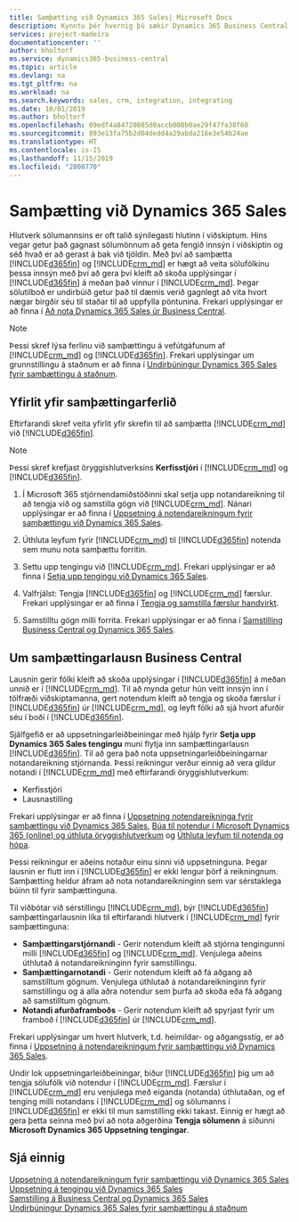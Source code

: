 ```yaml
---
title: Samþætting við Dynamics 365 Sales| Microsoft Docs
description: Kynntu þér hvernig þú sækir Dynamics 365 Business Central tilbúið til að samþætta við Dynamics 365 Sales.
services: project-madeira
documentationcenter: ''
author: bholtorf
ms.service: dynamics365-business-central
ms.topic: article
ms.devlang: na
ms.tgt_pltfrm: na
ms.workload: na
ms.search.keywords: sales, crm, integration, integrating
ms.date: 10/01/2019
ms.author: bholtorf
ms.openlocfilehash: 09edf4a84720085d0accb008b0ae29f47fa38f60
ms.sourcegitcommit: 893e13fa75b2d04dedd4a29abda216e3e54b24ae
ms.translationtype: HT
ms.contentlocale: is-IS
ms.lasthandoff: 11/15/2019
ms.locfileid: "2808770"
---
```

# <a name="integrating-with-dynamics-365-sales"></a>Samþætting við Dynamics 365 Sales
Hlutverk sölumannsins er oft talið sýnilegasti hlutinn í viðskiptum. Hins vegar getur það gagnast sölumönnum að geta fengið innsýn í viðskiptin og séð hvað er að gerast á bak við tjöldin. Með því að samþætta [!INCLUDE[d365fin](includes/d365fin_md.md)] og [!INCLUDE[crm_md](includes/crm_md.md)] er hægt að veita sölufólkinu þessa innsýn með því að gera því kleift að skoða upplýsingar í [!INCLUDE[d365fin](includes/d365fin_md.md)] á meðan það vinnur í [!INCLUDE[crm_md](includes/crm_md.md)]. Þegar sölutilboð er undirbúið getur það til dæmis verið gagnlegt að vita hvort nægar birgðir séu til staðar til að uppfylla pöntunina. Frekari upplýsingar er að finna í [Að nota Dynamics 365 Sales úr Business Central](marketing-integrate-dynamicscrm.md).

> [!NOTE]
> Þessi skref lýsa ferlinu við samþættingu á vefútgáfunum af [!INCLUDE[crm_md](includes/crm_md.md)] og [!INCLUDE[d365fin](includes/d365fin_md.md)]. Frekari upplýsingar um grunnstillingu á staðnum er að finna í [Undirbúningur Dynamics 365 Sales fyrir samþættingu á staðnum](/dynamics365/business-central/dev-itpro/administration/prepare-dynamics-365-for-sales-for-integration).

<!--## Software Requirements
You must have an Office 365 subscription, and both [!INCLUDE[crm_md](includes/crm_md.md)] and [!INCLUDE[d365fin](includes/d365fin_md.md)] must be part of the same organization.  -->

## <a name="overview-of-the-integration-process"></a>Yfirlit yfir samþættingarferlið
Eftirfarandi skref veita yfirlit yfir skrefin til að samþætta [!INCLUDE[crm_md](includes/crm_md.md)] við [!INCLUDE[d365fin](includes/d365fin_md.md)].

> [!Note]  
> Þessi skref krefjast öryggishlutverksins **Kerfisstjóri** í [!INCLUDE[crm_md](includes/crm_md.md)] og [!INCLUDE[d365fin](includes/d365fin_md.md)].  

1. Í Microsoft 365 stjórnendamiðstöðinni skal setja upp notandareikning til að tengja við og samstilla gögn við [!INCLUDE[crm_md](includes/crm_md.md)]. Nánari upplýsingar er að finna í [Uppsetning á notendareikningum fyrir samþættingu við Dynamics 365 Sales](admin-setting-up-integration-with-dynamics-sales.md).

2. Úthluta leyfum fyrir [!INCLUDE[crm_md](includes/crm_md.md)] til [!INCLUDE[d365fin](includes/d365fin_md.md)] notenda sem munu nota samþættu forritin.

3. Settu upp tengingu við [!INCLUDE[crm_md](includes/crm_md.md)]. Frekari upplýsingar er að finna í [Setja upp tengingu við Dynamics 365 Sales](admin-how-to-set-up-a-dynamics-crm-connection.md).  

4. Valfrjálst: Tengja [!INCLUDE[d365fin](includes/d365fin_md.md)] og [!INCLUDE[crm_md](includes/crm_md.md)] færslur. Frekari upplýsingar er að finna í [Tengja og samstilla færslur handvirkt](admin-how-to-couple-and-synchronize-records-manually.md).

5. Samstilltu gögn milli forrita. Frekari upplýsingar er að finna í [Samstilling Business Central og Dynamics 365 Sales](admin-synchronizing-business-central-and-sales.md).  

## <a name="about-the-business-central-integration-solution"></a>Um samþættingarlausn Business Central
Lausnin gerir fólki kleift að skoða upplýsingar í [!INCLUDE[d365fin](includes/d365fin_md.md)] á meðan unnið er í [!INCLUDE[crm_md](includes/crm_md.md)]. Til að mynda getur hún veitt innsýn inn í tölfræði viðskiptamanna, gert notendum kleift að tengja og skoða færslur í [!INCLUDE[d365fin](includes/d365fin_md.md)] úr [!INCLUDE[crm_md](includes/crm_md.md)], og leyft fólki að sjá hvort afurðir séu í boði í [!INCLUDE[d365fin](includes/d365fin_md.md)].

Sjálfgefið er að uppsetningarleiðbeiningar með hjálp fyrir **Setja upp Dynamics 365 Sales tengingu** muni flytja inn samþættingarlausn [!INCLUDE[d365fin](includes/d365fin_md.md)]. Til að gera það nota uppsetningarleiðbeiningarnar notandareikning stjórnanda. Þessi reikningur verður einnig að vera gildur notandi í [!INCLUDE[crm_md](includes/crm_md.md)] með eftirfarandi öryggishlutverkum:

* Kerfisstjóri  
* Lausnastilling  

Frekari upplýsingar er að finna í [Uppsetning notendareikninga fyrir samþættingu við Dynamics 365 Sales](admin-setting-up-integration-with-dynamics-sales.md), [Búa til notendur í Microsoft Dynamics 365 (online) og úthluta öryggishlutverkum](/dynamics365/customer-engagement/admin/create-users-assign-online-security-roles) og [Úthluta leyfum til notenda og hópa](ui-define-granular-permissions.md).  

Þessi reikningur er aðeins notaður einu sinni við uppsetninguna. Þegar lausnin er flutt inn í [!INCLUDE[d365fin](includes/d365fin_md.md)] er ekki lengur þörf á reikningnum. Samþætting heldur áfram að nota notandareikninginn sem var sérstaklega búinn til fyrir samþættinguna.

Til viðbótar við sérstillingu [!INCLUDE[crm_md](includes/crm_md.md)], býr [!INCLUDE[d365fin](includes/d365fin_md.md)] samþættingarlausnin líka til eftirfarandi hlutverk í [!INCLUDE[crm_md](includes/crm_md.md)] fyrir samþættinguna:

* **Samþættingarstjórnandi** - Gerir notendum kleift að stjórna tengingunni milli [!INCLUDE[d365fin](includes/d365fin_md.md)] og [!INCLUDE[crm_md](includes/crm_md.md)]. Venjulega aðeins úthlutað á notandareikninginn fyrir samstillingu.  
* **Samþættingarnotandi** - Gerir notendum kleift að fá aðgang að samstilltum gögnum. Venjulega úthlutað á notandareikninginn fyrir samstillingu og á alla aðra notendur sem þurfa að skoða eða fá aðgang að samstilltum gögnum.
* **Notandi afurðaframboðs** - Gerir notendum kleift að spyrjast fyrir um framboð í [!INCLUDE[d365fin](includes/d365fin_md.md)] úr [!INCLUDE[crm_md](includes/crm_md.md)].

Frekari upplýsingar um hvert hlutverk, t.d. heimildar- og aðgangsstig, er að finna í [Uppsetning á notendareikningum fyrir samþættingu við Dynamics 365 Sales](admin-setting-up-integration-with-dynamics-sales.md).

Undir lok uppsetningarleiðbeiningar, biður [!INCLUDE[d365fin](includes/d365fin_md.md)] þig um að tengja sölufólk við notendur í [!INCLUDE[crm_md](includes/crm_md.md)]. Færslur í [!INCLUDE[crm_md](includes/crm_md.md)] eru venjulega með eiganda (notanda) úthlutaðan, og ef tenging milli notandans í [!INCLUDE[crm_md](includes/crm_md.md)] og sölumanns í [!INCLUDE[d365fin](includes/d365fin_md.md)] er ekki til mun samstilling ekki takast. Einnig er hægt að gera þetta seinna með því að nota aðgerðina **Tengja sölumenn** á síðunni **Microsoft Dynamics 365 Uppsetning tengingar**.

## <a name="see-also"></a>Sjá einnig  
[Uppsetning á notendareikningum fyrir samþættingu við Dynamics 365 Sales](admin-setting-up-integration-with-dynamics-sales.md)  
[Uppsetning á tengingu við Dynamics 365 Sales](admin-how-to-set-up-a-dynamics-crm-connection.md)  
[Samstilling á Business Central og Dynamics 365 Sales](admin-synchronizing-business-central-and-sales.md)  
[Undirbúningur Dynamics 365 Sales fyrir samþættingu á staðnum](/dynamics365/business-central/dev-itpro/administration/prepare-dynamics-365-for-sales-for-integration)
